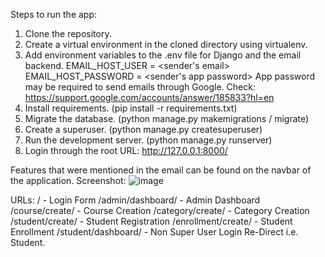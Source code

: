 Steps to run the app:

1. Clone the repository.
2. Create a virtual environment in the cloned directory using virtualenv.
3. Add environment variables to the .env file for Django and the email backend.
  EMAIL_HOST_USER = <sender's email>
  EMAIL_HOST_PASSWORD = <sender's app password>
  App password may be required to send emails through Google.
  Check: https://support.google.com/accounts/answer/185833?hl=en
4. Install requirements. (pip install -r requirements.txt)
5. Migrate the database. (python manage.py makemigrations / migrate)
6. Create a superuser. (python manage.py createsuperuser)
7. Run the development server. (python manage.py runserver)
8. Login through the root URL: http://127.0.0.1:8000/

Features that were mentioned in the email can be found on the navbar of the application.
Screenshot:
![image](https://github.com/user-attachments/assets/3c967597-b393-49b4-a762-919b7aa2cc92)

URLs:
/ -  Login Form
/admin/dashboard/ - Admin Dashboard
/course/create/ - Course Creation
/category/create/ - Category Creation
/student/create/ - Student Registration
/enrollment/create/ - Student Enrollment
/student/dashboard/ - Non Super User Login Re-Direct i.e. Student.



 
  
